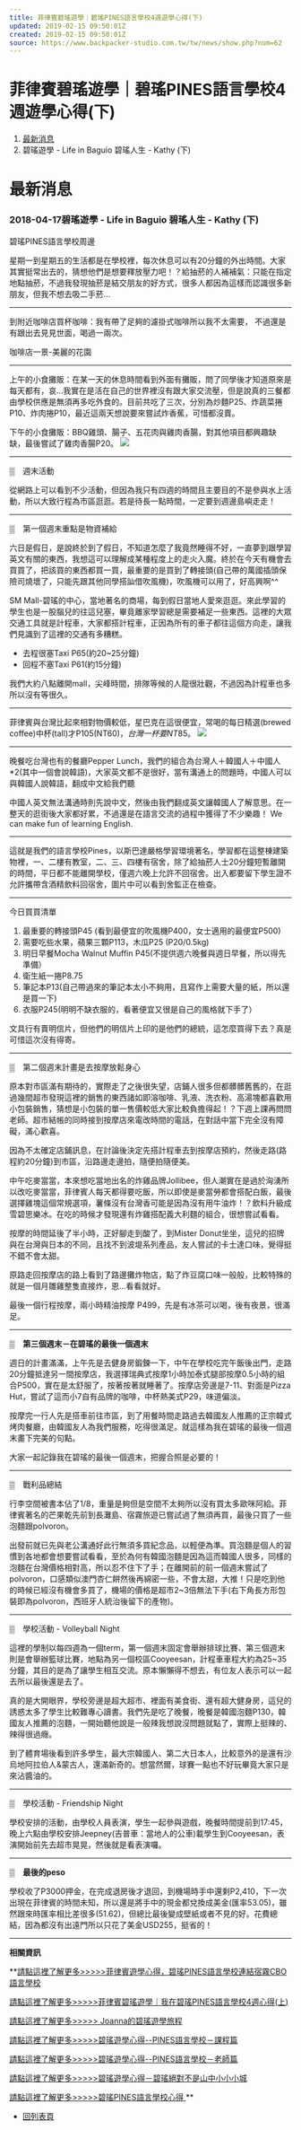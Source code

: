 ```yaml
---
title: 菲律賓碧瑤遊學｜碧瑤PINES語言學校4週遊學心得(下)
updated: 2019-02-15 09:50:01Z
created: 2019-02-15 09:50:01Z
source: https://www.backpacker-studio.com.tw/tw/news/show.php?num=62
---
```


# 菲律賓碧瑤遊學｜碧瑤PINES語言學校4週遊學心得(下)

1. [最新消息](https://www.backpacker-studio.com.tw/tw/news/index.php)
2. 碧瑤遊學 - Life in Baguio 碧瑤人生 - Kathy (下)

# 最新消息

### 2018-04-17碧瑤遊學 - Life in Baguio 碧瑤人生 - Kathy (下)

碧瑤PINES語言學校周邊

星期一到星期五的生活都是在學校裡，每次休息可以有20分鐘的外出時間。大家其實挺常出去的，猜想他們是想要釋放壓力吧！？給抽菸的人補補氣：只能在指定地點抽菸，不過我發現抽菸是結交朋友的好方式，很多人都因為這樣而認識很多新朋友，但我不想去吸二手菸…

* * *

到附近咖啡店買杯咖啡：我有帶了足夠的濾掛式咖啡所以我不太需要，
不過還是有跟出去見見世面，喝過一兩次。

咖啡店一景-美麗的花園

* * *

上午的小食攤販：在某一天的休息時間看到外面有攤販，問了同學後才知道原來是每天都有，哀…我實在是活在自己的世界裡沒有跟大家交流壓，但是說真的三餐都由學校供應是無須再多吃外食的。目前共吃了三次，分別為炒麵P25、炸蔬菜捲P10、炸肉捲P10，最近這兩天想說要來嘗試炸香蕉，可惜都沒賣。

下午的小食攤販：BBQ雞頭、腸子、五花肉與雞肉香腸，對其他項目都興趣缺缺，最後嘗試了雞肉香腸P20。
![](../../_resources/3bd533f595f88eb44ce94b5244e0fba7.png)

* * *

▒　週末活動

從網路上可以看到不少活動，但因為我只有四週的時間且主要目的不是參與水上活動，所以大致行程為市區逛逛。若是待長一點時間，一定要到週邊島嶼走走！

* * *

▒　第一個週末重點是物資補給

六日是假日，是說終於到了假日，不知道怎麼了我竟然睡得不好，一直夢到跟學習英文有關的東西，我想這可以理解成某種程度上的走火入魔。終於在今天有機會去買買了，把該買的東西都買一買，最重要的是買到了轉接頭(自己帶的萬國插頭保險司燒壞了，只能先跟其他同學搭訕借吹風機)，吹風機可以用了，好高興啊^^

SM Mall-碧瑤的中心，當地著名的商場，每到假日當地人愛來逛逛。來此學習的學生也是一股腦兒的往這兒塞，畢竟離家學習總是需要補足一些東西。這裡的大眾交通工具就是計程車，大家都搭計程車，正因為所有的車子都往這個方向走，讓我們見識到了這裡的交通有多糟糕。

- 去程很塞Taxi P65(約20~25分鐘)
- 回程不塞Taxi P61(約15分鐘)

我們大約八點離開mall，尖峰時間，排隊等候的人龍很壯觀，不過因為計程車也多所以沒有等很久。

* * *

菲律賓與台灣比起來相對物價較低，星巴克在這很便宜，常喝的每日精選(brewed coffee)中杯(tall)才P105(NT$60)，台灣一杯要NT$85。
![](../../_resources/f7f973d043535e628272c47828fd1655.png)

* * *

晚餐吃台灣也有的餐廳Pepper Lunch，我們的組合為台灣人＋韓國人＋中國人*2(其中一個會說韓語)，大家英文都不是很好，當有溝通上的問題時，中國人可以與韓國人說韓語，翻成中文給我們聽

中國人英文無法溝通時則先說中文，然後由我們翻成英文讓韓國人了解意思。在一整天的逛街後大家都好累，不過還是在語言交流的過程中獲得了不少樂趣！
We can make fun of learning English.

* * *

這就是我們的語言學校Pines，以斯巴達嚴格學習環境著名，學習都在這整棟建築物裡，一、二樓有教室，二、三、四樓有宿舍，除了給抽菸人士20分鐘短暫離開的時間，平日都不能離開學校，僅週六晚上允許不回宿舍。出入都要留下學生證不允許攜帶含酒精飲料回宿舍，圖片中可以看到舍監正在檢查。

* * *

今日買買清單
1. 最重要的轉接頭P45 (看到最便宜的吹風機P400，女士適用的最便宜P500)
2. 需要吃些水果，蘋果三顆P113，木瓜P25 (P20/0.5kg)
3. 明日早餐Mocha Walnut Muffin P45(不提供週六晚餐與週日早餐，所以得先準備）
4. 衛生紙一捲P8.75
5. 筆記本P13(自己帶過來的筆記本太小不夠用，且寫作上需要大量的紙，所以還是買一下)
6. 衣服P245(明明不缺衣服的，看著便宜又很是自己的風格就下手了）

文具行有賣明信片，但他們的明信片上印的是他們的總統，這怎麼買得下去？真是可惜這次沒有得寄。

* * *

▒　第二個週末計畫是去按摩放鬆身心

原本對市區滿有期待的，實際走了之後很失望，店鋪人很多但都髒髒舊舊的，在逛過幾間超市發現這裡的銷售的東西諸如即溶咖啡、乳液、洗衣粉、高湯塊都喜歡用小包裝銷售，猜想是小包裝的單一售價較低大家比較負擔得起！？下週上課再問問老師。超市結帳的同時接到按摩店來電改時間的電話，在對話中當下完全沒有障礙，滿心歡喜。

因為不太確定店鋪訊息，在討論後決定先搭計程車去到按摩店預約，然後走路(路程約20分鐘)到市區，沿路邊走邊拍，隨便拍隨便美。

中午吃麥當當，本來想吃當地出名的炸雞品牌Jollibee，但人潮實在是過於洶湧所以改吃麥當當，菲律賓人每天都得要吃飯，所以即使是麥當勞都會搭配白飯，最後選擇雞塊這個常規選項，薯條沒有台灣香可能是因為沒有用牛油炸！？飲料升級成雪碧思樂冰。在吃的時候才發現還有炸雞搭配義大利麵的組合，很想嘗試看看。

按摩的時間延後了半小時，正好腳走到酸了，到Mister Donut坐坐，這兒的招牌與在台灣與日本的不同，且找不到波堤系列產品，友人嘗試的卡士達口味，覺得挺不錯不會太甜。

原路走回按摩店的路上看到了路邊攤炸物店，點了炸豆腐口味一般般，比較特殊的就是一個月雛雞整隻直接炸，恩…看看就好。

最後一個行程按摩，兩小時精油按摩 P499，先是有冰茶可以喝，後有夜景，很滿足。

* * *

**▒　第三個週末－在碧瑤的最後一個週末**

週日的計畫滿滿，上午先是去健身房鍛鍊一下，中午在學校吃完午飯後出門，走路20分鐘抵達另一間按摩店，我選擇瑞典式按摩1小時加泰式腿部按摩0.5小時的組合P500，實在是太舒服了，按著按著就睡著了。按摩店旁邊是7-11、對面是Pizza Hut，嘗試了這而小7自有品牌的咖啡，中杯熱美式P29，味道偏淡。

按摩完一行人先是搭車前往市區，到了用餐時間走路過去韓國友人推薦的正宗韓式烤肉餐廳，由韓國友人為我們服務，吃得很滿足。就這樣為我在碧瑤的最後一個週末畫下完美的句點。

大家一起記錄我在碧瑤的最後一個週末，把握合照是必要的！

* * *

▒　戰利品總結

行李空間被書本佔了1/8，重量是夠但是空間不太夠所以沒有買太多歐咪阿給。菲律賓著名的芒果乾先前到長灘島、宿霧旅遊已嘗試過了無須再買，最後只買了一些泡麵跟polvoron。

出發前就已先與老公溝通好此行無須多買紀念品，以輕便為準。買泡麵是個人的習慣到各地都會想要嘗試看看，至於為何有韓國泡麵是因為這而韓國人很多，同樣的泡麵在台灣價格相對高，所以忍不住下了手；在離開前的前一個週末嘗試了polvoron，口感類似澳門杏仁餅然後再綿密一些，不會太甜，大推！只是吃到他的時候已經沒有機會多買了，機場的價格是超市2~3倍無法下手(右下角長方形包裝即為polvoron，西班牙人統治後留下的產物)。

* * *

▒　學校活動 - Volleyball Night

這裡的學制以每四週為一個term，第一個週末固定會舉辦排球比賽、第三個週末則是會舉辦籃球比賽，地點為另一個校區Cooyeesan，計程車車程大約為25~35分鐘，其目的是為了讓學生相互交流。原本懶懶得不想去，有位友人表示可以一起去所以最後還是去了。

真的是大開眼界，學校旁邊是超大超市、裡面有美食街、還有超大健身房，這兒的誘惑太多了學生比較難專心讀書。我們先是吃了晚餐，晚餐是韓國泡麵P130，韓國友人推薦的泡麵，一開始聽他說是一般辣我想說沒問題就點了，實際上挺辣的、辣得很過癮。

到了體育場後看到許多學生，最大宗韓國人、第二大日本人，比較意外的是還有沙烏地阿拉伯人&蒙古人，還滿新奇的。想當然爾，球賽一點也不好玩畢竟大家只是來沾醬油的。

* * *

▒　學校活動 - Friendship Night

學校安排的活動，由學校人員表演，學生一起參與遊戲，晚餐時間提前到17:45，晚上六點由學校安排Jeepney(吉普車：當地人的公車)載學生到Cooyeesan，表演開始前先去超市晃晃，然後就是看表演囉。

* * *

**▒　最後的peso**

學校收了P3000押金，在完成退房後才退回，到機場時手中還剩P2,410，下一次出現在菲律賓的時間未知，所以還是將手中的現金都兌換成美金(匯率53.05)，雖然跟來時匯率相比差很多(51.62)，但總比最後變成壁紙或者不見的好。花費總結，因為都沒有出遠門所以只花了美金USD255，挺省的！

* * *

**相關資訊**

**[請點這裡了解更多>>>>>菲律賓遊學心得，碧瑤PINES語言學校連結宿霧CBO語言學校](https://www.backpacker-studio.com.tw/tw/news/show.php?num=47&kind=25)

[請點這裡了解更多>>>>>菲律賓碧瑤遊學｜我在碧瑤PINES語言學校4週心得(上)](https://www.backpacker-studio.com.tw/tw/news/show.php?num=61&kind=25)

[請點這裡了解更多>>>>> Joanna的碧瑤遊學旅程](https://www.backpacker-studio.com.tw/tw/news/show.php?num=67&kind=25)

[請點這裡了解更多>>>>>碧瑤遊學心得--PINES語言學校－課程篇](https://www.backpacker-studio.com.tw/tw/news/show.php?num=38&kind=25)

[請點這裡了解更多>>>>>碧瑤遊學心得--PINES語言學校－老師篇](https://www.backpacker-studio.com.tw/tw/news/show.php?num=37&kind=25)

[請點這裡了解更多>>>>>碧瑤遊學心得－碧瑤絕對不是山中小小小城](https://www.backpacker-studio.com.tw/tw/news/show.php?num=36&kind=25)

[請點這裡了解更多>>>>>碧瑤PINES語言學校心得 ](https://www.backpacker-studio.com.tw/tw/news/show.php?num=35&kind=25)**

- [回列表頁](https://www.backpacker-studio.com.tw/tw/news/show.php?num=61)